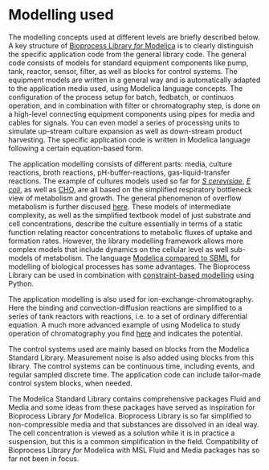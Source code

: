 # Modelling used

The modelling concepts used at different levels are briefly described below. A key structure of
[Bioprocess Library *for* Modelica](https://www.openmodelica.org/images/M_images/OpenModelicaWorkshop_2021/Design%20aspects%20of%20BPL%20v4b.pdf)
is to clearly distinguish the specific application code from the general library code. 
The general code consists of models for standard equipment components like pump, tank, reactor, sensor, filter, as well as blocks for control systems. The equipment models are written in a general way and is automatically adapted to the application media used, using Modelica language concepts. The configuration of the process setup for batch, fedbatch, or continuos operation, and in combination with filter or chromatography step, is done on a high-level connecting equipment components using pipes for media and cables for signals. You can even model a series of processing units to simulate up-stream culture expansion as well as down-stream product harvesting. The specific application code is written in Modelica language following a certain equation-based form. 

The application modelling consists of different parts: media, culture reactions, broth reactions, pH-buffer-reactions,
gas-liquid-transfer reactions. The example of cultures models used so far for 
[*S cerevisiae*](https://onlinelibrary.wiley.com/doi/10.1002/bit.260280620), 
[*E coli*](https://aiche.onlinelibrary.wiley.com/doi/abs/10.1021/bp9801087), 
as well as 
[CHO](https://www.sciencedirect.com/science/article/abs/pii/S1369703X12003105), 
are all based on the simplified respiratory bottleneck view of metabolism and growth. The general phenomenon of overflow metabolism is further discused 
[here](https://microbialcellfactories.biomedcentral.com/articles/10.1186/1475-2859-11-122). 
These models of intermediate complexity, as well as the simplified textbook model of just substrate and cell concentrations, 
describe the culture  essentially in terms of a static function relating reactor concentrations to metabolic fluxes 
of uptake and formation rates. However, the library modelling framework allows more complex models that include dynamics 
on the cellular level as well sub-models of metabolism. 
The language [Modelica compared to SBML](https://link.springer.com/chapter/10.1007/10_2009_64)
for modelling of biological processes has some advantages. The Bioprocess Library can be used in combination with 
[constraint-based modelling](http://users.abo.fi/khaggblo/npcw21/submissions/P18_Axelsson.pdf) using Python.

The  application modelling is also used for ion-exchange-chromatography. Here the binding and convection-diffusion reactions 
are simplified to a series of tank reactors with reactions, i.e. to a set of ordinary differential equation.  A much more advanced example of using Modelica to study operation of chromatography you find
[here](https://www.mdpi.com/2227-9717/3/3/568) and indicates the potential.

The control systems used are mainly based on blocks from the Modelica Standard Library. Measurement noise is also 
added using blocks from this library. The control systems can be continuous time, including events, and regular sampled discrete time.
The application code can include tailor-made control system blocks, when needed.

The Modelica Standard Library contains comprehensive packages Fluid and Media and some ideas from these packages have served as inspiration for Bioprocess Library *for* Modelica. Bioprocess Library is so far simplified to non-compressible media and that substances are dissolved in an ideal way.  The cell concentration is viewed as a solution while it is in practice a suspension, but this is a common simplification in the field. Compatibility of Bioprocess Library *for* Modelica with MSL Fluid and Media packages has so far not been in focus.
